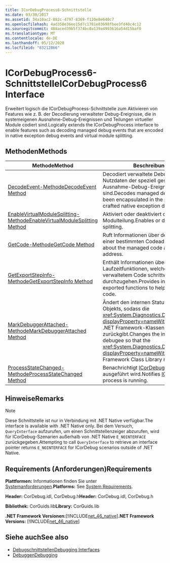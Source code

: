```yaml
---
title: ICorDebugProcess6-Schnittstelle
ms.date: 03/30/2017
ms.assetid: 34a10ac2-882c-4797-8369-f120e8e640c7
ms.openlocfilehash: 4ad350e36ee15d7c1781e03698fbee3fd40c4c12
ms.sourcegitcommit: 488aced39b5f374bc0a139a4993616a54d15baf0
ms.translationtype: MT
ms.contentlocale: de-DE
ms.lasthandoff: 05/12/2020
ms.locfileid: "83212866"
---
```

# <a name="icordebugprocess6-interface"></a><span data-ttu-id="c0e5d-102">ICorDebugProcess6-Schnittstelle</span><span class="sxs-lookup"><span data-stu-id="c0e5d-102">ICorDebugProcess6 Interface</span></span>
<span data-ttu-id="c0e5d-103">Erweitert logisch die ICorDebugProcess-Schnittstelle zum Aktivieren von Features wie z. B. der Decodierung verwalteter Debug-Ereignisse, die in systemeigenen Ausnahme-Debug-Ereignissen und Teilungen virtueller Module codiert sind.</span><span class="sxs-lookup"><span data-stu-id="c0e5d-103">Logically extends the ICorDebugProcess interface to enable features such as decoding managed debug events that are encoded in native exception debug events and virtual module splitting.</span></span>  
  
## <a name="methods"></a><span data-ttu-id="c0e5d-104">Methoden</span><span class="sxs-lookup"><span data-stu-id="c0e5d-104">Methods</span></span>  
  
|<span data-ttu-id="c0e5d-105">Methode</span><span class="sxs-lookup"><span data-stu-id="c0e5d-105">Method</span></span>|<span data-ttu-id="c0e5d-106">Beschreibung</span><span class="sxs-lookup"><span data-stu-id="c0e5d-106">Description</span></span>|  
|------------|-----------------|  
|[<span data-ttu-id="c0e5d-107">DecodeEvent-Methode</span><span class="sxs-lookup"><span data-stu-id="c0e5d-107">DecodeEvent Method</span></span>](icordebugprocess6-decodeevent-method.md)|<span data-ttu-id="c0e5d-108">Decodiert verwaltete Debug-Ereignisse, die in den Nutzdaten der speziell gestalteten systemeigenen Ausnahme-Debug-Ereignissen gekapselt sind.</span><span class="sxs-lookup"><span data-stu-id="c0e5d-108">Decodes managed debug events that have been encapsulated in the payload of specially crafted native exception debug events.</span></span>|  
|[<span data-ttu-id="c0e5d-109">EnableVirtualModuleSplitting-Methode</span><span class="sxs-lookup"><span data-stu-id="c0e5d-109">EnableVirtualModuleSplitting Method</span></span>](icordebugprocess6-enablevirtualmodulesplitting-method.md)|<span data-ttu-id="c0e5d-110">Aktiviert oder deaktiviert die virtuelle Modulteilung.</span><span class="sxs-lookup"><span data-stu-id="c0e5d-110">Enables or disables virtual module splitting.</span></span>|  
|[<span data-ttu-id="c0e5d-111">GetCode-Methode</span><span class="sxs-lookup"><span data-stu-id="c0e5d-111">GetCode Method</span></span>](icordebugprocess6-getcode-method.md)|<span data-ttu-id="c0e5d-112">Ruft Informationen über den verwalteten Code an einer bestimmten Codeadresse ab.</span><span class="sxs-lookup"><span data-stu-id="c0e5d-112">Gets information about the managed code at a particular code address.</span></span>|  
|[<span data-ttu-id="c0e5d-113">GetExportStepInfo-Methode</span><span class="sxs-lookup"><span data-stu-id="c0e5d-113">GetExportStepInfo Method</span></span>](icordebugprocess6-getexportstepinfo-method.md)|<span data-ttu-id="c0e5d-114">Enthält Informationen über die exportierten Laufzeitfunktionen, welche dabei helfen, den verwaltetem Code schrittweise durchzugehen.</span><span class="sxs-lookup"><span data-stu-id="c0e5d-114">Provides information on runtime exported functions to help step through managed code.</span></span>|  
|[<span data-ttu-id="c0e5d-115">MarkDebuggerAttached-Methode</span><span class="sxs-lookup"><span data-stu-id="c0e5d-115">MarkDebuggerAttached Method</span></span>](icordebugprocess6-markdebuggerattached-method.md)|<span data-ttu-id="c0e5d-116">Ändert den internen Status des zu debuggenden Objekts, sodass die <xref:System.Diagnostics.Debugger.IsAttached%2A?displayProperty=nameWithType>-Methode in der .NET Framework-Klassenbibliothek `true` zurückgibt.</span><span class="sxs-lookup"><span data-stu-id="c0e5d-116">Changes the internal state of the debugee so that the <xref:System.Diagnostics.Debugger.IsAttached%2A?displayProperty=nameWithType> method in the .NET Framework Class Library returns `true`.</span></span>|  
|[<span data-ttu-id="c0e5d-117">ProcessStateChanged-Methode</span><span class="sxs-lookup"><span data-stu-id="c0e5d-117">ProcessStateChanged Method</span></span>](icordebugprocess6-processstatechanged-method.md)|<span data-ttu-id="c0e5d-118">Benachrichtigt [ICorDebug](icordebug-interface.md) , dass der Prozess ausgeführt wird.</span><span class="sxs-lookup"><span data-stu-id="c0e5d-118">Notifies [ICorDebug](icordebug-interface.md) that the process is running.</span></span>|  
  
## <a name="remarks"></a><span data-ttu-id="c0e5d-119">Hinweise</span><span class="sxs-lookup"><span data-stu-id="c0e5d-119">Remarks</span></span>  
  
> [!NOTE]
> <span data-ttu-id="c0e5d-120">Diese Schnittstelle ist nur in Verbindung mit .NET Native verfügbar.</span><span class="sxs-lookup"><span data-stu-id="c0e5d-120">The interface is available with .NET Native only.</span></span> <span data-ttu-id="c0e5d-121">Bei dem Versuch, `QueryInterface` aufzurufen, um einen Schnittstellenzeiger abzurufen, wird für ICorDebug-Szenarien außerhalb von .NET Native `E_NOINTERFACE` zurückgegeben.</span><span class="sxs-lookup"><span data-stu-id="c0e5d-121">Attempting to call `QueryInterface` to retrieve an interface pointer returns `E_NOINTERFACE` for ICorDebug scenarios outside of .NET Native.</span></span>  
  
## <a name="requirements"></a><span data-ttu-id="c0e5d-122">Requirements (Anforderungen)</span><span class="sxs-lookup"><span data-stu-id="c0e5d-122">Requirements</span></span>  
 <span data-ttu-id="c0e5d-123">**Plattformen:** Informationen finden Sie unter [Systemanforderungen](../../get-started/system-requirements.md).</span><span class="sxs-lookup"><span data-stu-id="c0e5d-123">**Platforms:** See [System Requirements](../../get-started/system-requirements.md).</span></span>  
  
 <span data-ttu-id="c0e5d-124">**Header:** CorDebug.idl, CorDebug.h</span><span class="sxs-lookup"><span data-stu-id="c0e5d-124">**Header:** CorDebug.idl, CorDebug.h</span></span>  
  
 <span data-ttu-id="c0e5d-125">**Bibliothek:** CorGuids.lib</span><span class="sxs-lookup"><span data-stu-id="c0e5d-125">**Library:** CorGuids.lib</span></span>  
  
 <span data-ttu-id="c0e5d-126">**.NET Framework Versionen:**[!INCLUDE[net_46_native](../../../../includes/net-46-native-md.md)]</span><span class="sxs-lookup"><span data-stu-id="c0e5d-126">**.NET Framework Versions:** [!INCLUDE[net_46_native](../../../../includes/net-46-native-md.md)]</span></span>  
  
## <a name="see-also"></a><span data-ttu-id="c0e5d-127">Siehe auch</span><span class="sxs-lookup"><span data-stu-id="c0e5d-127">See also</span></span>

- [<span data-ttu-id="c0e5d-128">Debugschnittstellen</span><span class="sxs-lookup"><span data-stu-id="c0e5d-128">Debugging Interfaces</span></span>](debugging-interfaces.md)
- [<span data-ttu-id="c0e5d-129">Debuggen</span><span class="sxs-lookup"><span data-stu-id="c0e5d-129">Debugging</span></span>](index.md)
